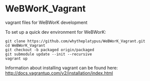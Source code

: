 WeBWorK_Vagrant
===============

vagrant files for WeBWorK development

To set up a quick dev environment for WeBWorK:

```
git clone https://github.com/whytheplatypus/WeBWorK_Vagrant.git
cd WeBWorK_Vagrant
git checkout -b packaged origin/packaged
git submodule update --init --recursive
vagrant up
```

Information about installing vagrant can be found here: http://docs.vagrantup.com/v2/installation/index.html
